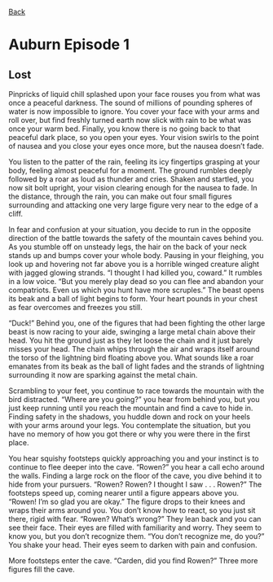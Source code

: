 [Back](Auburn.md)

# Auburn Episode 1

## Lost

Pinpricks of liquid chill splashed upon your face rouses you from what was once a peaceful darkness. The sound of millions of pounding spheres of water is now 
impossible to ignore. You cover your face with your arms and roll over, but find freshly turned earth now slick with rain to be what was once your warm bed. 
Finally, you know there is no going back to that peaceful dark place, so you open your eyes. Your vision swirls to the point of nausea and you close your eyes 
once more, but the nausea doesn’t fade.

You listen to the patter of the rain, feeling its icy fingertips grasping at your body, feeling almost peaceful for a moment. The ground rumbles deeply followed by a roar as loud as thunder and cries. Shaken and startled, you now sit bolt upright, your vision clearing enough for the nausea to fade. In the distance, through the rain, you can make out four small figures surrounding and attacking one very large figure very near to the edge of a cliff. 

In fear and confusion at your situation, you decide to run in the opposite direction of the battle towards the safety of the mountain caves behind you. As you stumble off on unsteady legs, the hair on the back of your neck stands up and bumps cover your whole body. Pausing in your fleighing, you look up and hovering not far above you is a horrible winged creature alight with jagged glowing strands. “I thought I had killed you, coward.” It rumbles in a low voice. “But you merely play dead so you can flee and abandon your compatriots. Even us which you hunt have more scruples.” The beast opens its beak and a ball of light begins to form. Your heart pounds in your chest as fear overcomes and freezes you still. 

“Duck!” Behind you, one of the figures that had been fighting the other large beast is now racing to your aide, swinging a large metal chain above their head. You hit the ground just as they let loose the chain and it just barely misses your head. The chain whips through the air and wraps itself around the torso of the lightning bird floating above you. What sounds like a roar emanates from its beak as the ball of light fades and the strands of lightning surrounding it now are sparking against the metal chain.

Scrambling to your feet, you continue to race towards the mountain with the bird distracted. “Where are you going?” you hear from behind you, but you just keep running until you reach the mountain and find a cave to hide in. Finding safety in the shadows, you huddle down and rock on your heels with your arms around your legs. You contemplate the situation, but you have no memory of how you got there or why you were there in the first place. 

You hear squishy footsteps quickly approaching you and your instinct is to continue to flee deeper into the cave. “Rowen?” you hear a call echo around the walls. Finding a large rock on the floor of the cave, you dive behind it to hide from your pursuers. “Rowen? Rowen? I thought I saw . . . Rowen?” The footsteps speed up, coming nearer until a figure appears above you. “Rowen! I’m so glad you are okay.” The figure drops to their knees and wraps their arms around you. You don’t know how to react, so you just sit there, rigid with fear. “Rowen? What’s wrong?” They lean back and you can see their face. Their eyes are filled with familiarity and worry. They seem to know you, but you don’t recognize them. “You don’t recognize me, do you?” You shake your head. Their eyes seem to darken with pain and confusion. 

More footsteps enter the cave. “Carden, did you find Rowen?” Three more figures fill the cave. 
